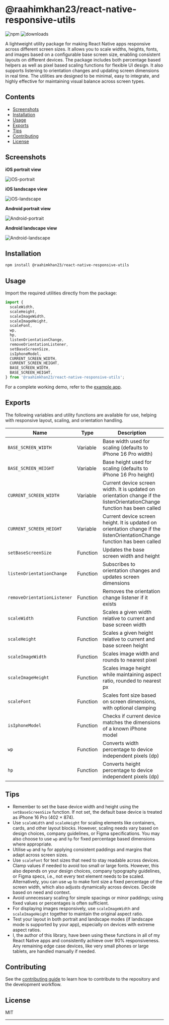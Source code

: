 # @raahimkhan23/react-native-responsive-utils

![npm](https://img.shields.io/npm/v/@raahimkhan23/react-native-responsive-utils)
![downloads](https://img.shields.io/npm/dm/@raahimkhan23/react-native-responsive-utils)

A lightweight utility package for making React Native apps responsive across different screen sizes. It allows you to scale widths, heights, fonts, and images based on a configurable base screen size, enabling consistent layouts on different devices. The package includes both percentage based helpers as well as pixel based scaling functions for flexible UI design. It also supports listening to orientation changes and updating screen dimensions in real time. The utilities are designed to be minimal, easy to integrate, and highly effective for maintaining visual balance across screen types.

## Contents

- [Screenshots](#screenshots)
- [Installation](#installation)
- [Usage](#usage)
- [Exports](#exports)
- [Tips](#tips)
- [Contributing](#contributing)
- [License](#license)

## Screenshots

**iOS portrait view**

![iOS-portrait](https://github.com/user-attachments/assets/7680878d-9b47-4fc1-bd05-ebb890cca707)

**iOS landscape view**

![iOS-landscape](https://github.com/user-attachments/assets/37b4fcb5-db03-4471-a10c-3728051bd938)

**Android portrait view**

![Android-portrait](https://github.com/user-attachments/assets/7f7195c4-1d53-4f23-b71f-2799328d3c12)

**Android landscape view**

![Android-landscape](https://github.com/user-attachments/assets/679f3a42-620d-4016-941d-7e31b5150cef)

## Installation

```sh
npm install @raahimkhan23/react-native-responsive-utils
```

## Usage

Import the required utilities directly from the package:

```ts
import {
  scaleWidth,
  scaleHeight,
  scaleImageWidth,
  scaleImageHeight,
  scaleFont,
  wp,
  hp,
  listenOrientationChange,
  removeOrientationListener,
  setBaseScreenSize,
  isIphoneModel,
  CURRENT_SCREEN_WIDTH,
  CURRENT_SCREEN_HEIGHT,
  BASE_SCREEN_WIDTH,
  BASE_SCREEN_HEIGHT,
} from '@raahimkhan23/react-native-responsive-utils';
```

For a complete working demo, refer to the [example app](https://github.com/raahimkhan/react-native-responsive-utils/tree/main/example).

## Exports

The following variables and utility functions are available for use, helping with responsive layout, scaling, and orientation handling.

| Name                     | Type     | Description                                                                 |
|--------------------------|----------|-----------------------------------------------------------------------------|
| `BASE_SCREEN_WIDTH`        | Variable | Base width used for scaling (defaults to iPhone 16 Pro width)                  |
| `BASE_SCREEN_HEIGHT`       | Variable | Base height used for scaling (defaults to iPhone 16 Pro height)                |
| `CURRENT_SCREEN_WIDTH`     | Variable | Current device screen width. It is updated on orientation change if the listenOrientationChange function has been called                  |
| `CURRENT_SCREEN_HEIGHT`    | Variable | Current device screen height. It is updated on orientation change if the listenOrientationChange function has been called                |
| `setBaseScreenSize`        | Function | Updates the base screen width and height                  |
| `listenOrientationChange`  | Function | Subscribes to orientation changes and updates screen dimensions            |
| `removeOrientationListener`| Function | Removes the orientation change listener if it exists                       |
| `scaleWidth`               | Function | Scales a given width relative to current and base screen width             |
| `scaleHeight`              | Function | Scales a given height relative to current and base screen height           |
| `scaleImageWidth`          | Function | Scales image width and rounds to nearest pixel                             |
| `scaleImageHeight`         | Function | Scales image height while maintaining aspect ratio, rounded to nearest px  |
| `scaleFont`                | Function | Scales font size based on screen dimensions, with optional clamping        |
| `isIphoneModel`            | Function | Checks if current device matches the dimensions of a known iPhone model    |
| `wp`                       | Function | Converts width percentage to device independent pixels (dp)                |
| `hp`                       | Function | Converts height percentage to device independent pixels (dp)               |

## Tips

- Remember to set the base device width and height using the `setBaseScreenSize` function. If not set, the default base device is treated as iPhone 16 Pro (402 × 874).
- Use `scaleWidth` and `scaleHeight` for scaling elements like containers, cards, and other layout blocks. However, scaling needs vary based on design choices, company guidelines, or Figma specifications. You may also choose to use `wp` and `hp` for fixed percentage based dimensions where appropriate.
- Utilise `wp` and `hp` for applying consistent paddings and margins that adapt across screen sizes.
- Use `scaleFont` for text sizes that need to stay readable across devices. Clamp values if needed to avoid too small or large fonts. However, this also depends on your design choices, company typography guidelines, or Figma specs, i.e., not every text element needs to be scaled. Alternatively, you can use `wp` to make font size a fixed percentage of the screen width, which also adjusts dynamically across devices. Decide based on need and context.
- Avoid unnecessary scaling for simple spacings or minor paddings; using fixed values or percentages is often sufficient.
- For displaying images responsively, use `scaleImageWidth` and `scaleImageHeight` together to maintain the original aspect ratio.
- Test your layout in both portrait and landscape modes (if landscape mode is supported by your app), especially on devices with extreme aspect ratios.
- I, the author of this library, have been using these functions in all of my React Native apps and consistently achieve over 90% responsiveness. Any remaining edge case devices, like very small phones or large tablets, are handled manually if needed.

## Contributing

See the [contributing guide](CONTRIBUTING.md) to learn how to contribute to the repository and the development workflow.

## License

MIT

---
